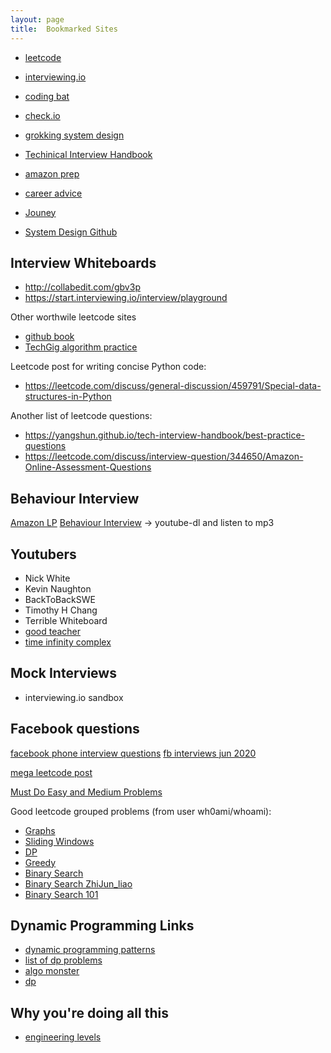 ```yaml
---
layout: page
title:  Bookmarked Sites
---
```



- [leetcode](leetcode.com)
- [interviewing.io](interviewing.io)


- [coding bat](https://codingbat.com/python)
- [check.io](https://checkio.org/)

- [grokking system design]()
- [Techinical Interview Handbook](https://yangshun.github.io/tech-interview-handbook/best-practice-questions)
- [amazon prep](https://www.amazon.jobs/en/landing_pages/software-development-topics)
- [career advice](https://www.teamblind.com/post/advice-for-younger-folks-WzpcU2oi)
- [Jouney](https://leetcode.com/discuss/interview-experience/716202/amz-google-facebook-offer-reject-reject-my-journey-from-failure-to-offer-at-faang)
- [System Design Github](https://github.com/prasadgujar/low-level-design-primer)

Interview Whiteboards
------------------------
- http://collabedit.com/gbv3p
- https://start.interviewing.io/interview/playground



Other worthwile leetcode sites
- [github book](https://github.com/liyin2015/Algorithms-and-Coding-Interviews)
- [TechGig algorithm practice](https://www.techgig.com/practice/algorithms/implementation)

Leetcode post for writing concise Python code:
- https://leetcode.com/discuss/general-discussion/459791/Special-data-structures-in-Python

Another list of leetcode questions:
- https://yangshun.github.io/tech-interview-handbook/best-practice-questions
- https://leetcode.com/discuss/interview-question/344650/Amazon-Online-Assessment-Questions


Behaviour Interview
---------------------
[Amazon LP](https://medium.com/@scarletinked/are-you-the-leader-were-looking-for-interviewing-at-amazon-8301d787815d)
[Behaviour Interview](https://www.youtube.com/c/DanCroitor/videos) -> youtube-dl and listen to mp3





Youtubers
-------
- Nick White
- Kevin Naughton
- BackToBackSWE
- Timothy H Chang
- Terrible Whiteboard
- [good teacher](https://goodtecher.com/page/18/)
- [time infinity complex](https://www.youtube.com/channel/UCf9ywn38ypqEIC6McbwH9sQ/videos)

Mock Interviews
-----------------
- interviewing.io sandbox



Facebook questions
-----------------
[facebook phone interview questions](https://leetcode.com/discuss/interview-question/790428/facebook-phone-interview-questions)
[fb interviews jun 2020](https://leetcode.com/discuss/general-discussion/675445/facebook-interview-experiences-all-combined-from-lc-till-date-07-jun-2020)

[mega leetcode post](https://leetcode.com/discuss/general-discussion/665604/important-and-useful-links-from-all-over-the-leetcode)

[Must Do Easy and Medium Problems](https://leetcode.com/discuss/career/449135/How-to-effectively-use-LeetCode-to-prepare-for-interviews)

Good leetcode grouped problems (from user wh0ami/whoami):
- [Graphs](https://leetcode.com/discuss/general-discussion/655708/graph-problems-for-beginners-practice-problems-and-sample-solutions)
- [Sliding Windows](https://leetcode.com/discuss/general-discussion/657507/sliding-window-for-beginners-problems-template-sample-solutions)
- [DP](https://leetcode.com/discuss/general-discussion/662866/dp-for-beginners-problems-patterns-sample-solutions)
- [Greedy](https://leetcode.com/discuss/general-discussion/669996/greedy-for-beginners-problems-sample-solutions)
- [Binary Search](https://leetcode.com/discuss/general-discussion/691825/binary-search-for-beginners-problems-patterns-sample-solutions)
- [Binary Search ZhiJun_liao](https://leetcode.com/discuss/general-discussion/786126/python-powerful-ultimate-binary-search-template-solved-many-problems)
- [Binary Search 101](https://leetcode.com/problems/binary-search/discuss/423162/Binary-Search-101-The-Ultimate-Binary-Search-Handbook)


Dynamic Programming Links
------------
- [dynamic programming patterns](https://leetcode.com/discuss/interview-question/778035/dynamic-programming-patterns)
- [list of dp problems](https://leetcode.com/discuss/general-discussion/458695/Dynamic-Programming-Patterns)
- [algo monster](https://algo.monster/problems/dynamic_programming_intro)
- [dp](https://leetcode.com/discuss/general-discussion/868902/dynamic-programming)



Why you're doing all this
------------

- [engineering levels](https://engineerseekingfire.com/how-to-prepare-for-software-engineering-interviews/)